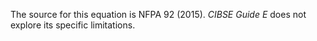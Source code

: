 The source for this equation is NFPA 92 (2015). _CIBSE Guide
E_ does not explore its specific limitations.
